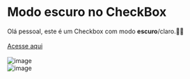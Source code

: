 # Modo escuro no CheckBox
Olá pessoal, este é um Checkbox com modo <b>escuro</b>/claro.🌛🌞<br><br>
<a href="https://maurilosantos.github.io/checkbox-darkmode/">Acesse aqui</a><br><br>
![image](https://user-images.githubusercontent.com/109925535/187805454-28015e95-afcd-40d9-b19b-bb2e77d1b6ad.png)<br>
![image](https://user-images.githubusercontent.com/109925535/187805848-bab0410b-96db-4f1c-a36a-064cba6faca2.png)

